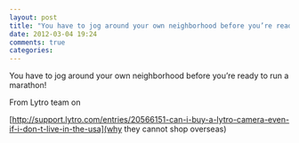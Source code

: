 ```yaml
---
layout: post
title: "You have to jog around your own neighborhood before you’re ready to run a marathon!"
date: 2012-03-04 19:24
comments: true
categories: 
---
```


You have to jog around your own neighborhood before you’re ready to run a marathon!


From Lytro team on 

[http://support.lytro.com/entries/20566151-can-i-buy-a-lytro-camera-even-if-i-don-t-live-in-the-usa](why they cannot shop overseas)

